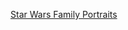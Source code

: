 ---
layout: post
wordpress_id: 902
wordpress_url: http://noesbueno.com/archives/902
date: '2010-12-09 13:00:55 -0600'
date_gmt: '2010-12-09 18:00:55 -0600'
body: |
  <p><a href="http://www.epicponyz.com/2010/12/star-wars-family-portraits.html">Star Wars Family Portraits</a></p>
---
